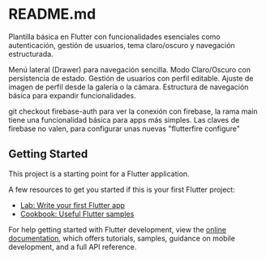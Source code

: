 # README.md

Plantilla básica en Flutter con funcionalidades esenciales como autenticación, gestión de usuarios, tema claro/oscuro y navegación estructurada.

Menú lateral (Drawer) para navegación sencilla.
Modo Claro/Oscuro con persistencia de estado.
Gestión de usuarios con perfil editable.
Ajuste de imagen de perfil desde la galería o la cámara.
Estructura de navegación básica para expandir funcionalidades.

git checkout firebase-auth para ver la conexión con firebase, la rama main tiene una funcionalidad básica para apps más simples.
Las claves de firebase no valen, para configurar unas nuevas "flutterfire configure"

## Getting Started

This project is a starting point for a Flutter application.

A few resources to get you started if this is your first Flutter project:

- [Lab: Write your first Flutter app](https://docs.flutter.dev/get-started/codelab)
- [Cookbook: Useful Flutter samples](https://docs.flutter.dev/cookbook)

For help getting started with Flutter development, view the
[online documentation](https://docs.flutter.dev/), which offers tutorials,
samples, guidance on mobile development, and a full API reference.
